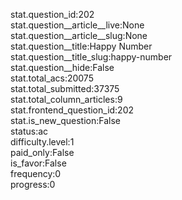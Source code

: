 stat.question_id:202  
stat.question__article__live:None  
stat.question__article__slug:None  
stat.question__title:Happy Number  
stat.question__title_slug:happy-number  
stat.question__hide:False  
stat.total_acs:20075  
stat.total_submitted:37375  
stat.total_column_articles:9  
stat.frontend_question_id:202  
stat.is_new_question:False  
status:ac  
difficulty.level:1  
paid_only:False  
is_favor:False  
frequency:0  
progress:0  

